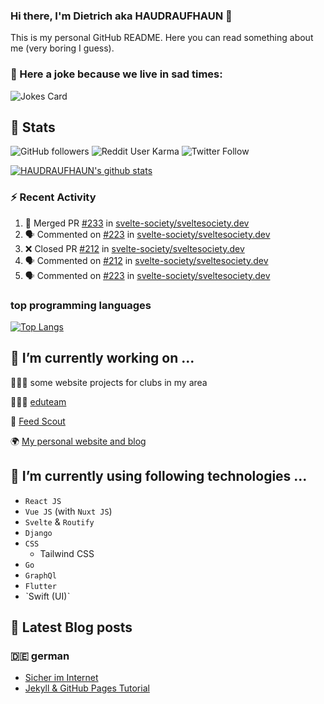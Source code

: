 ### Hi there, I'm Dietrich aka HAUDRAUFHAUN 👋

This is my personal GitHub README. Here you can read something about me (very boring I guess).

### 🤡 Here a joke because we live in sad times:
![Jokes Card](https://readme-jokes.vercel.app/api)

## :rocket: Stats

 ![GitHub followers](https://img.shields.io/github/followers/HAUDRAUFHAUN?label=GitHub-Followers&logo=GitHub&style=for-the-badge) ![Reddit User Karma](https://img.shields.io/reddit/user-karma/combined/haudraufhaun?logo=reddit&style=for-the-badge) ![Twitter Follow](https://img.shields.io/twitter/follow/haudraufhaun1?color=%231da1f2&logo=twitter&logoColor=%231da1f2&style=for-the-badge)
  
[![HAUDRAUFHAUN's github stats](https://github-readme-stats.vercel.app/api?username=HAUDRAUFHAUN&show_icons=true&theme=dracula&hide_border=true)](https://github.com/anuraghazra/github-readme-stats)

### ⚡ Recent Activity

<!--START_SECTION:activity-->
1. 🎉 Merged PR [#233](https://github.com/svelte-society/sveltesociety.dev/pull/233) in [svelte-society/sveltesociety.dev](https://github.com/svelte-society/sveltesociety.dev)
2. 🗣 Commented on [#223](https://github.com/svelte-society/sveltesociety.dev/issues/223) in [svelte-society/sveltesociety.dev](https://github.com/svelte-society/sveltesociety.dev)
3. ❌ Closed PR [#212](https://github.com/svelte-society/sveltesociety.dev/pull/212) in [svelte-society/sveltesociety.dev](https://github.com/svelte-society/sveltesociety.dev)
4. 🗣 Commented on [#212](https://github.com/svelte-society/sveltesociety.dev/issues/212) in [svelte-society/sveltesociety.dev](https://github.com/svelte-society/sveltesociety.dev)
5. 🗣 Commented on [#223](https://github.com/svelte-society/sveltesociety.dev/issues/223) in [svelte-society/sveltesociety.dev](https://github.com/svelte-society/sveltesociety.dev)
<!--END_SECTION:activity-->

### top programming languages
[![Top Langs](https://github-readme-stats.vercel.app/api/top-langs/?username=HAUDRAUFHAUN&theme=dracula&hide_border=true)](https://github.com/anuraghazra/github-readme-stats)

## 🔭 I’m currently working on ...

👨🏻‍💼 some website projects for clubs in my area

👨🏻‍🏫 <a href="https://github.com/HAUDRAUFHAUN/eduteam">eduteam</a>

📰 [Feed Scout](https://github.com/HAUDRAUFHAUN/feed-scout)

🌍 <a href="https://haudraufhauns.vercel.app/">My personal website and blog</a>


## 🌱 I’m currently using following technologies ...

- `React JS` 
- `Vue JS` (with `Nuxt JS`)
- `Svelte` & `Routify`
- `Django`
- `CSS`
  - Tailwind CSS
- `Go`
- `GraphQl`
- `Flutter`
- ˋSwift (UI)ˋ

## 📕 Latest Blog posts 

### 🇩🇪 german

<!-- BLOG-POST-LIST:START -->
- [Sicher im Internet](https://haudraufhauns.vercel.app/blog/sicher-im-internet)
- [Jekyll &amp; GitHub Pages Tutorial](https://haudraufhauns.vercel.app/blog/jekyll-tutorial/)
